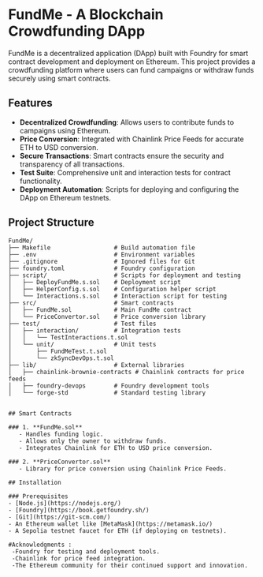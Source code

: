 # FundMe - A Blockchain Crowdfunding DApp

FundMe is a decentralized application (DApp) built with Foundry for smart contract development and deployment on Ethereum. This project provides a crowdfunding platform where users can fund campaigns or withdraw funds securely using smart contracts.

## Features

- **Decentralized Crowdfunding**: Allows users to contribute funds to campaigns using Ethereum.
- **Price Conversion**: Integrated with Chainlink Price Feeds for accurate ETH to USD conversion.
- **Secure Transactions**: Smart contracts ensure the security and transparency of all transactions.
- **Test Suite**: Comprehensive unit and interaction tests for contract functionality.
- **Deployment Automation**: Scripts for deploying and configuring the DApp on Ethereum testnets.

## Project Structure


```plaintext
FundMe/
├── Makefile                  # Build automation file
├── .env                      # Environment variables
├── .gitignore                # Ignored files for Git
├── foundry.toml              # Foundry configuration
├── script/                   # Scripts for deployment and testing
│   ├── DeployFundMe.s.sol    # Deployment script
│   ├── HelperConfig.s.sol    # Configuration helper script
│   └── Interactions.s.sol    # Interaction script for testing
├── src/                      # Smart contracts
│   ├── FundMe.sol            # Main FundMe contract
│   └── PriceConvertor.sol    # Price conversion library
├── test/                     # Test files
│   ├── interaction/          # Integration tests
│   │   └── TestInteractions.t.sol
│   └── unit/                 # Unit tests
│       ├── FundMeTest.t.sol
│       └── zkSyncDevOps.t.sol
├── lib/                      # External libraries
│   ├── chainlink-brownie-contracts # Chainlink contracts for price feeds
│   ├── foundry-devops        # Foundry development tools
│   └── forge-std             # Standard testing library


## Smart Contracts

### 1. **FundMe.sol**
   - Handles funding logic.
   - Allows only the owner to withdraw funds.
   - Integrates Chainlink for ETH to USD price conversion.

### 2. **PriceConvertor.sol**
   - Library for price conversion using Chainlink Price Feeds.

## Installation

### Prerequisites
- [Node.js](https://nodejs.org/)
- [Foundry](https://book.getfoundry.sh/)
- [Git](https://git-scm.com/)
- An Ethereum wallet like [MetaMask](https://metamask.io/)
- A Sepolia testnet faucet for ETH (if deploying on testnets).

#Acknowledgments :
 -Foundry for testing and deployment tools.
 -Chainlink for price feed integration.
 -The Ethereum community for their continued support and innovation.

